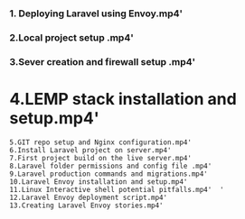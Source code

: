 
### 1. Deploying Laravel using Envoy.mp4'               
### 2.Local project setup .mp4'                         
### 3.Sever creation and firewall setup .mp4'

# 4.LEMP stack installation and setup.mp4'


```
5.GIT repo setup and Nginx configuration.mp4'
6.Install Laravel project on server.mp4'
7.First project build on the live server.mp4'
8.Laravel folder permissions and config file .mp4'
9.Laravel production commands and migrations.mp4'
10.Laravel Envoy installation and setup.mp4'        
11.Linux Interactive shell potential pitfalls.mp4'  '
12.Laravel Envoy deployment script.mp4'            
13.Creating Laravel Envoy stories.mp4'              

```




